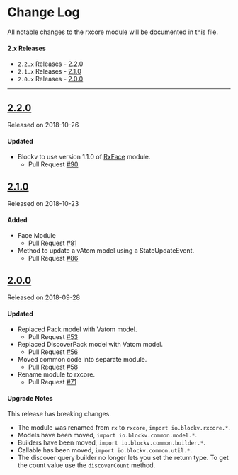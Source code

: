 # Change Log
All notable changes to the rxcore module will be documented in this file.

#### 2.x Releases
- `2.2.x` Releases - [2.2.0](#220)
- `2.1.x` Releases - [2.1.0](#210)
- `2.0.x` Releases - [2.0.0](#200)
---
## [2.2.0](https://maven.blockv.io/artifactory/webapp/#/artifacts/browse/tree/General/BLOCKv/io/blockv/sdk/rxcore/2.2.0)
Released on 2018-10-26

#### Updated
- Blockv to use version 1.1.0 of [RxFace](/rxface) module.
  - Pull Request [#90](https://github.com/BLOCKvIO/android-sdk/pull/90)

## [2.1.0](https://maven.blockv.io/artifactory/webapp/#/artifacts/browse/tree/General/BLOCKv/io/blockv/sdk/rxcore/2.1.0)
Released on 2018-10-23

#### Added

- Face Module
  - Pull Request [#81](https://github.com/BLOCKvIO/android-sdk/pull/81)
- Method to update a vAtom model using a StateUpdateEvent. 
  - Pull Request [#86](https://github.com/BLOCKvIO/android-sdk/pull/86)
  

## [2.0.0](https://maven.blockv.io/artifactory/webapp/#/artifacts/browse/tree/General/BLOCKv/io/blockv/sdk/rxcore/2.0.0)
Released on 2018-09-28

#### Updated

- Replaced Pack model with Vatom model.
  - Pull Request [#53](https://github.com/BLOCKvIO/android-sdk/pull/53)
- Replaced DiscoverPack model with Vatom model.
  - Pull Request [#56](https://github.com/BLOCKvIO/android-sdk/pull/56) 
- Moved common code into separate module.
  - Pull Request [#58](https://github.com/BLOCKvIO/android-sdk/pull/58) 
- Rename module to rxcore.
  - Pull Request [#71](https://github.com/BLOCKvIO/android-sdk/pull/71)
  
#### Upgrade Notes
This release has breaking changes.

- The module was renamed from `rx` to `rxcore`, `import io.blockv.rxcore.*`.
- Models have been moved, `import io.blockv.common.model.*`.
- Builders have been moved, `import io.blockv.common.builder.*`.
- Callable has been moved, `import io.blockv.common.util.*`.
- The discover query builder no longer lets you set the return type. To get the count value use the `discoverCount` method.
